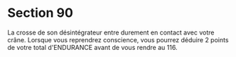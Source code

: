 # Section 90

La crosse de son désintégrateur entre durement en contact avec 
votre crâne. Lorsque vous reprendrez conscience, vous pourrez 
déduire 2 points de votre total d'ENDURANCE avant de vous 
rendre au 116.